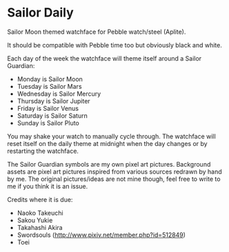 # Sailor Daily
Sailor Moon themed watchface for Pebble watch/steel (Aplite).

It should be compatible with Pebble time too but obviously black and white.

Each day of the week the watchface will theme itself around a Sailor Guardian:
- Monday is Sailor Moon
- Tuesday is Sailor Mars
- Wednesday is Sailor Mercury
- Thursday is Sailor Jupiter
- Friday is Sailor Venus
- Saturday is Sailor Saturn
- Sunday is Sailor Pluto

You may shake your watch to manually cycle through. The watchface will reset itself on the daily theme at midnight when the day changes or by restarting the watchface.

The Sailor Guardian symbols are my own pixel art pictures. Background assets are pixel art pictures inspired from various sources redrawn by hand by me. The original pictures/ideas are not mine though, feel free to write to me if you think it is an issue.

Credits where it is due:
- Naoko Takeuchi
- Sakou Yukie
- Takahashi Akira
- Swordsouls (http://www.pixiv.net/member.php?id=512849)
- Toei
